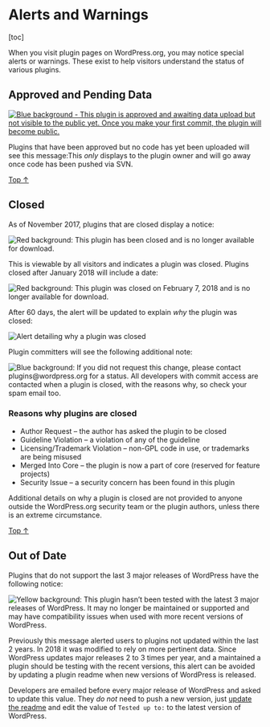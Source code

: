 # Alerts and Warnings

[toc]


When you visit plugin pages on WordPress.org, you may notice special alerts or warnings. These exist to help visitors understand the status of various plugins.

## Approved and Pending Data 

[![Blue background - This plugin is approved and awaiting data upload but not visible to the public yet. Once you make your first commit, the plugin will become public.](https://developer.wordpress.org/files/2018/02/approved.jpg)](https://developer.wordpress.org/files/2018/02/approved.jpg)

Plugins that have been approved but no code has yet been uploaded will see this message:This *only* displays to the plugin owner and will go away once code has been pushed via SVN.

[Top ↑](https://developer.wordpress.org/plugins/wordpress-org/alerts-and-warnings/#top)

## Closed 

As of November 2017, plugins that are closed display a notice:

![Red background: This plugin has been closed and is no longer available for download.](https://developer.wordpress.org/files/2018/02/closed.png)

This is viewable by all visitors and indicates a plugin was closed. Plugins closed after January 2018 will include a date:

![Red background: This plugin was closed on February 7, 2018 and is no longer available for download.](https://developer.wordpress.org/files/2018/02/closed-alt.jpg)

After 60 days, the alert will be updated to explain *why* the plugin was closed:

![Alert detailing why a plugin was closed](https://developer.wordpress.org/files/2018/02/why-closed.png)

Plugin committers will see the following additional note:

![Blue background: If you did not request this change, please contact plugins@wordpress.org for a status. All developers with commit access are contacted when a plugin is closed, with the reasons why, so check your spam email too.](https://developer.wordpress.org/files/2018/02/closed-owner.png)

### Reasons why plugins are closed

- Author Request – the author has asked the plugin to be closed
- Guideline Violation – a violation of any of the guideline
- Licensing/Trademark Violation – non-GPL code in use, or trademarks are being misused
- Merged Into Core – the plugin is now a part of core (reserved for feature projects)
- Security Issue – a security concern has been found in this plugin

Additional details on why a plugin is closed are not provided to anyone outside the WordPress.org security team or the plugin authors, unless there is an extreme circumstance.

[Top ↑](https://developer.wordpress.org/plugins/wordpress-org/alerts-and-warnings/#top)

## Out of Date

Plugins that do not support the last 3 major releases of WordPress have the following notice:

![Yellow background: This plugin hasn’t been tested with the latest 3 major releases of WordPress. It may no longer be maintained or supported and may have compatibility issues when used with more recent versions of WordPress.](https://developer.wordpress.org/files/2018/02/old.jpg)

Previously this message alerted users to plugins not updated within the last 2 years. In 2018 it was modified to rely on more pertinent data. Since WordPress updates major releases 2 to 3 times per year, and a maintained a plugin should be testing with the recent versions, this alert can be avoided by updating a plugin readme when new versions of WordPress is released.

Developers are emailed before every major release of WordPress and asked to update this value. They *do not* need to push a new version, just [update the readme](https://developer.wordpress.org/plugins/wordpress-org/how-your-readme-txt-works/) and edit the value of `Tested up to:` to the latest version of WordPress.

 